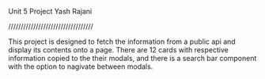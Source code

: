 Unit 5 Project
Yash Rajani

//////////////////////////////////

This project is designed to fetch the information from a public api and display its contents onto a page. There are 12 cards with respective information copied to the their modals, and there is a search bar component with the option to nagivate between modals.
